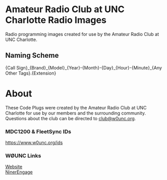 # Amateur Radio Club at UNC Charlotte Radio Images
Radio programming images created for use by the Amateur Radio Club at UNC Charlotte.

## Naming Scheme
{Call Sign}\_{Brand}\_{Model}\_{Year}-{Month}-{Day}\_{Hour}-{Minute}_{Any Other Tags}.{Extension}

# About
These Code Plugs were created by the Amateur Radio Club at UNC Charlotte for use by our members and the surrounding community.
Questions about the club can be directed to club@w0unc.org.

### MDC1200 & FleetSync IDs
https://www.w0unc.org/ids

### WØUNC Links
[Website](https://www.w0unc.org)  
[NinerEngage](https://ninerengage.uncc.edu/organization/amateur-radio-club)
